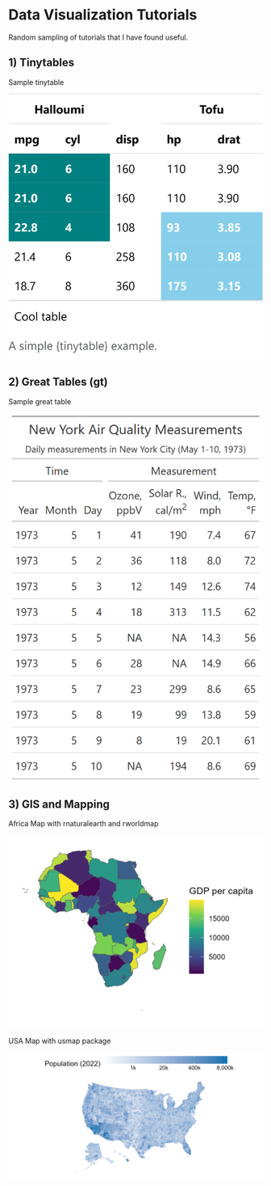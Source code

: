 # Data Visualization Tutorials

Random sampling of tutorials that I have found useful.

## 1) Tinytables

Sample tinytable

![](tinytable/tiny_table.png)

## 2) Great Tables (gt)

Sample great table

![](great_tables_tutorials/images/great_tables_1_image_1.png)

## 3) GIS and Mapping

Africa Map with rnaturalearth and rworldmap

![](gis_mapping/africa_maps/sample_code_for_maps/images/gis_maps_africa_1.png)

USA Map with usmap package

![](gis_mapping/us_maps/gis_map_us_1.png)
